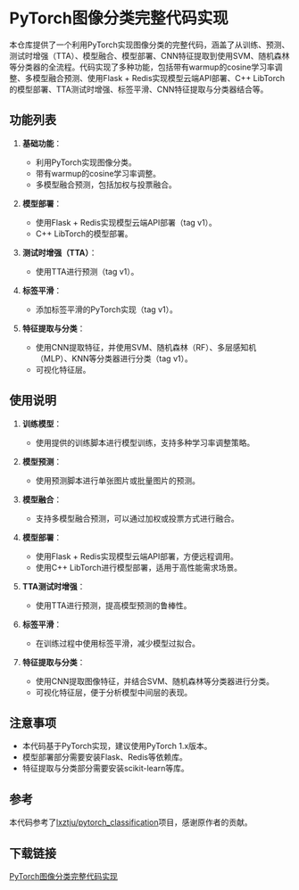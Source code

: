 # PyTorch图像分类完整代码实现

本仓库提供了一个利用PyTorch实现图像分类的完整代码，涵盖了从训练、预测、测试时增强（TTA）、模型融合、模型部署、CNN特征提取到使用SVM、随机森林等分类器的全流程。代码实现了多种功能，包括带有warmup的cosine学习率调整、多模型融合预测、使用Flask + Redis实现模型云端API部署、C++ LibTorch的模型部署、TTA测试时增强、标签平滑、CNN特征提取与分类器结合等。

## 功能列表

1. **基础功能**：
   - 利用PyTorch实现图像分类。
   - 带有warmup的cosine学习率调整。
   - 多模型融合预测，包括加权与投票融合。

2. **模型部署**：
   - 使用Flask + Redis实现模型云端API部署（tag v1）。
   - C++ LibTorch的模型部署。

3. **测试时增强（TTA）**：
   - 使用TTA进行预测（tag v1）。

4. **标签平滑**：
   - 添加标签平滑的PyTorch实现（tag v1）。

5. **特征提取与分类**：
   - 使用CNN提取特征，并使用SVM、随机森林（RF）、多层感知机（MLP）、KNN等分类器进行分类（tag v1）。
   - 可视化特征层。

## 使用说明

1. **训练模型**：
   - 使用提供的训练脚本进行模型训练，支持多种学习率调整策略。

2. **模型预测**：
   - 使用预测脚本进行单张图片或批量图片的预测。

3. **模型融合**：
   - 支持多模型融合预测，可以通过加权或投票方式进行融合。

4. **模型部署**：
   - 使用Flask + Redis实现模型云端API部署，方便远程调用。
   - 使用C++ LibTorch进行模型部署，适用于高性能需求场景。

5. **TTA测试时增强**：
   - 使用TTA进行预测，提高模型预测的鲁棒性。

6. **标签平滑**：
   - 在训练过程中使用标签平滑，减少模型过拟合。

7. **特征提取与分类**：
   - 使用CNN提取图像特征，并结合SVM、随机森林等分类器进行分类。
   - 可视化特征层，便于分析模型中间层的表现。

## 注意事项

- 本代码基于PyTorch实现，建议使用PyTorch 1.x版本。
- 模型部署部分需要安装Flask、Redis等依赖库。
- 特征提取与分类部分需要安装scikit-learn等库。

## 参考

本代码参考了[lxztju/pytorch_classification](https://github.com/lxztju/pytorch_classification)项目，感谢原作者的贡献。

## 下载链接

[PyTorch图像分类完整代码实现](https://pan.quark.cn/s/59883e18d8df)